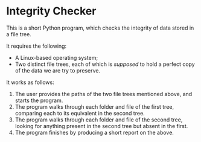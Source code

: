 # Integrity Checker

This is a short Python program, which checks the integrity of data stored in a file tree.

It requires the following:

* A Linux-based operating system;
* Two distinct file trees, each of which is *supposed* to hold a perfect copy of the data we are try to preserve.

It works as follows:

1. The user provides the paths of the two file trees mentioned above, and starts the program.
1. The program walks through each folder and file of the first tree, comparing each to its equivalent in the second tree.
1. The program walks through each folder and file of the second tree, looking for anything present in the second tree but absent in the first.
1. The program finishes by producing a short report on the above.
